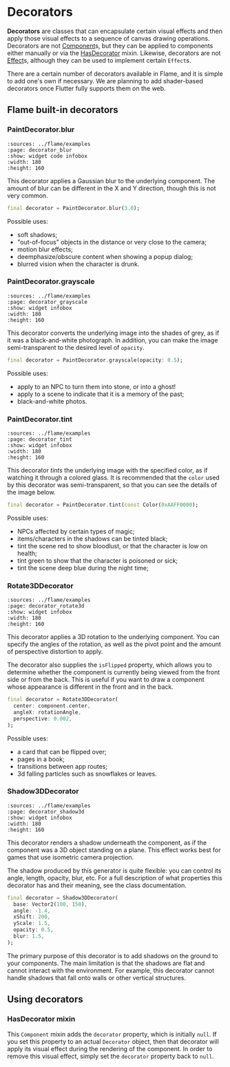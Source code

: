 # Decorators

**Decorators** are classes that can encapsulate certain visual effects and then apply those visual
effects to a sequence of canvas drawing operations. Decorators are not [Component]s, but they can
be applied to components either manually or via the [HasDecorator] mixin. Likewise, decorators are
not [Effect]s, although they can be used to implement certain `Effect`s.

There are a certain number of decorators available in Flame, and it is simple to add one's own if
necessary. We are planning to add shader-based decorators once Flutter fully supports them on the
web.


## Flame built-in decorators

### PaintDecorator.blur

```{flutter-app}
:sources: ../flame/examples
:page: decorator_blur
:show: widget code infobox
:width: 180
:height: 160
```

This decorator applies a Gaussian blur to the underlying component. The amount of blur can be
different in the X and Y direction, though this is not very common.

```dart
final decorator = PaintDecorator.blur(3.0);
```

Possible uses:
- soft shadows;
- "out-of-focus" objects in the distance or very close to the camera;
- motion blur effects;
- deemphasize/obscure content when showing a popup dialog;
- blurred vision when the character is drunk.


### PaintDecorator.grayscale

```{flutter-app}
:sources: ../flame/examples
:page: decorator_grayscale
:show: widget infobox
:width: 180
:height: 160
```

This decorator converts the underlying image into the shades of grey, as if it was a
black-and-white photograph. In addition, you can make the image semi-transparent to the desired
level of `opacity`.

```dart
final decorator = PaintDecorator.grayscale(opacity: 0.5);
```

Possible uses:
- apply to an NPC to turn them into stone, or into a ghost!
- apply to a scene to indicate that it is a memory of the past;
- black-and-white photos.


### PaintDecorator.tint

```{flutter-app}
:sources: ../flame/examples
:page: decorator_tint
:show: widget infobox
:width: 180
:height: 160
```

This decorator *tints* the underlying image with the specified color, as if watching it through a
colored glass. It is recommended that the `color` used by this decorator was semi-transparent, so
that you can see the details of the image below.

```dart
final decorator = PaintDecorator.tint(const Color(0xAAFF0000);
```

Possible uses:
- NPCs affected by certain types of magic;
- items/characters in the shadows can be tinted black;
- tint the scene red to show bloodlust, or that the character is low on health;
- tint green to show that the character is poisoned or sick;
- tint the scene deep blue during the night time;


### Rotate3DDecorator

```{flutter-app}
:sources: ../flame/examples
:page: decorator_rotate3d
:show: widget infobox
:width: 180
:height: 160
```

This decorator applies a 3D rotation to the underlying component. You can specify the angles of the
rotation, as well as the pivot point and the amount of perspective distortion to apply.

The decorator also supplies the `isFlipped` property, which allows you to determine whether the
component is currently being viewed from the front side or from the back. This is useful if you want
to draw a component whose appearance is different in the front and in the back.

```dart
final decorator = Rotate3DDecorator(
  center: component.center,
  angleX: rotationAngle,
  perspective: 0.002,
);
```

Possible uses:
- a card that can be flipped over;
- pages in a book;
- transitions between app routes;
- 3d falling particles such as snowflakes or leaves.


### Shadow3DDecorator

```{flutter-app}
:sources: ../flame/examples
:page: decorator_shadow3d
:show: widget infobox
:width: 180
:height: 160
```

This decorator renders a shadow underneath the component, as if the component was a 3D object
standing on a plane. This effect works best for games that use isometric camera projection.

The shadow produced by this generator is quite flexible: you can control its angle, length, opacity,
blur, etc. For a full description of what properties this decorator has and their meaning, see the
class documentation.

```dart
final decorator = Shadow3DDecorator(
  base: Vector2(100, 150),
  angle: -1.4,
  xShift: 200,
  yScale: 1.5,
  opacity: 0.5,
  blur: 1.5,
);
```

The primary purpose of this decorator is to add shadows on the ground to your components. The main
limitation is that the shadows are flat and cannot interact with the environment. For example, this
decorator cannot handle shadows that fall onto walls or other vertical structures.


## Using decorators

### HasDecorator mixin

This `Component` mixin adds the `decorator` property, which is initially `null`. If you set this
property to an actual `Decorator` object, then that decorator will apply its visual effect during
the rendering of the component. In order to remove this visual effect, simply set the `decorator`
property back to `null`.



[Component]: ../../flame/components.md#component
[Effect]: ../../flame/effects.md
[HasDecorator]: #hasdecorator-mixin
